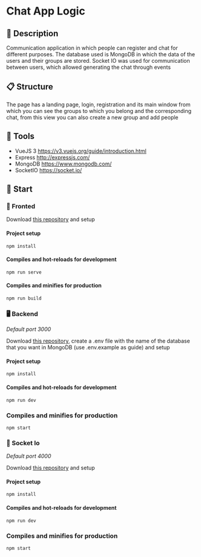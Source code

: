 # Chat App Logic

## 📖 Description
Communication application in which people can register and chat for different purposes. The database used is MongoDB in which the data of the users and their groups are stored. Socket IO was used for communication between users, which allowed generating the chat through events

## 📋 Structure
The page has a landing page, login, registration and its main window from which you can see the groups to which you belong and the corresponding chat, from this view you can also create a new group and add people

## 🔧 Tools
- VueJS 3 https://v3.vuejs.org/guide/introduction.html
- Express http://expressjs.com/
- MongoDB https://www.mongodb.com/
- SocketIO https://socket.io/

## 🚀 Start

### 👀 Fronted

Download [this repository](https://github.com/Juan961/chat-app) and setup

#### Project setup
```
npm install
```
#### Compiles and hot-reloads for development
```
npm run serve
```
#### Compiles and minifies for production
```
npm run build
```

### 🖥️ Backend
*Default port 3000*

Download [this repository](https://github.com/Juan961/chat-app-logic), create a .env file with the name of the database that you want in MongoDB (use .env.example as guide) and setup 

#### Project setup
```
npm install
```
#### Compiles and hot-reloads for development
```
npm run dev
```
### Compiles and minifies for production
```
npm start
```

### 📨 Socket Io
*Default port 4000*

Download [this repository](https://github.com/Juan961/chat-app-socket) and setup 

#### Project setup
```
npm install
```
#### Compiles and hot-reloads for development
```
npm run dev
```
### Compiles and minifies for production
```
npm start
```
